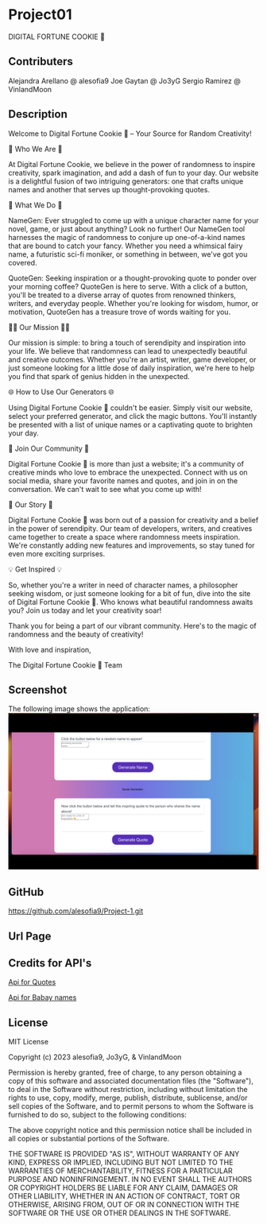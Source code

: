 # Project01

DIGITAL FORTUNE COOKIE 🥠

## Contributers

Alejandra Arellano @ alesofia9
Joe Gaytan         @ Jo3yG
Sergio Ramirez     @ VinlandMoon

## Description

Welcome to Digital Fortune Cookie 🥠 – Your Source for Random Creativity!

🌟 Who We Are 🌟

At Digital Fortune Cookie, we believe in the power of randomness to inspire creativity, spark imagination, and add a dash of fun to your day. Our website is a delightful fusion of two intriguing generators: one that crafts unique names and another that serves up thought-provoking quotes.

🔮 What We Do 🔮

NameGen:
Ever struggled to come up with a unique character name for your novel, game, or just about anything? Look no further! Our NameGen tool harnesses the magic of randomness to conjure up one-of-a-kind names that are bound to catch your fancy. Whether you need a whimsical fairy name, a futuristic sci-fi moniker, or something in between, we've got you covered.

QuoteGen:
Seeking inspiration or a thought-provoking quote to ponder over your morning coffee? QuoteGen is here to serve. With a click of a button, you'll be treated to a diverse array of quotes from renowned thinkers, writers, and everyday people. Whether you're looking for wisdom, humor, or motivation, QuoteGen has a treasure trove of words waiting for you.

🧞‍♀️ Our Mission 🧞‍♂️

Our mission is simple: to bring a touch of serendipity and inspiration into your life. We believe that randomness can lead to unexpectedly beautiful and creative outcomes. Whether you're an artist, writer, game developer, or just someone looking for a little dose of daily inspiration, we're here to help you find that spark of genius hidden in the unexpected.

🌐 How to Use Our Generators 🌐

Using Digital Fortune Cookie 🥠 couldn't be easier. Simply visit our website, select your preferred generator, and click the magic buttons. You'll instantly be presented with a list of unique names or a captivating quote to brighten your day.

🚀 Join Our Community 🚀

Digital Fortune Cookie 🥠 is more than just a website; it's a community of creative minds who love to embrace the unexpected. Connect with us on social media, share your favorite names and quotes, and join in on the conversation. We can't wait to see what you come up with!

📜 Our Story 📜

Digital Fortune Cookie 🥠 was born out of a passion for creativity and a belief in the power of serendipity. Our team of developers, writers, and creatives came together to create a space where randomness meets inspiration. We're constantly adding new features and improvements, so stay tuned for even more exciting surprises.

💡 Get Inspired 💡

So, whether you're a writer in need of character names, a philosopher seeking wisdom, or just someone looking for a bit of fun, dive into the site of Digital Fortune Cookie 🥠. Who knows what beautiful randomness awaits you? Join us today and let your creativity soar!

Thank you for being a part of our vibrant community. Here's to the magic of randomness and the beauty of creativity!

With love and inspiration,

The Digital Fortune Cookie 🥠 Team


## Screenshot
The following image shows the application:
![Alt text](<Screenshot 2023-10-09 at 7.31.17 PM.png>)







## GitHub
https://github.com/alesofia9/Project-1.git

## Url Page


## Credits for API's
[Api for Quotes ](https://rapidapi.com/martin.svoboda/api/quotes15/)

[Api for Babay names](https://rapidapi.com/apininjas/api/baby-names-by-api-ninjas/)

## License

MIT License

Copyright (c) 2023 alesofia9, Jo3yG, & VinlandMoon

Permission is hereby granted, free of charge, to any person obtaining a copy
of this software and associated documentation files (the "Software"), to deal
in the Software without restriction, including without limitation the rights
to use, copy, modify, merge, publish, distribute, sublicense, and/or sell
copies of the Software, and to permit persons to whom the Software is
furnished to do so, subject to the following conditions:

The above copyright notice and this permission notice shall be included in all
copies or substantial portions of the Software.

THE SOFTWARE IS PROVIDED "AS IS", WITHOUT WARRANTY OF ANY KIND, EXPRESS OR
IMPLIED, INCLUDING BUT NOT LIMITED TO THE WARRANTIES OF MERCHANTABILITY,
FITNESS FOR A PARTICULAR PURPOSE AND NONINFRINGEMENT. IN NO EVENT SHALL THE
AUTHORS OR COPYRIGHT HOLDERS BE LIABLE FOR ANY CLAIM, DAMAGES OR OTHER
LIABILITY, WHETHER IN AN ACTION OF CONTRACT, TORT OR OTHERWISE, ARISING FROM,
OUT OF OR IN CONNECTION WITH THE SOFTWARE OR THE USE OR OTHER DEALINGS IN THE
SOFTWARE.
